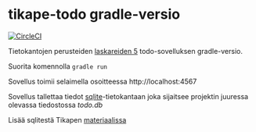 # tikape-todo gradle-versio

[![CircleCI](https://circleci.com/gh/ohjelmistotuotanto-hy/tikape-todo.svg?style=svg)](https://circleci.com/gh/ohjelmistotuotanto-hy/tikape-todo)

Tietokantojen perusteiden [laskareiden 5](https://docs.google.com/document/d/1OtE38kOP97TaDYmeIoF-YlcXzf-21uMcEfSk1gE6bAs/edit) todo-sovelluksen gradle-versio.

Suorita komennolla <code>gradle run</code>

Sovellus toimii selaimella osoitteessa http://localhost:4567

Sovellus tallettaa tiedot [sqlite](https://sqlite.org)-tietokantaan joka sijaitsee projektin juuressa olevassa tiedostossa _todo.db_

Lisää sqlitestä Tikapen [materiaalissa](https://tietokantojen-perusteet.github.io)
